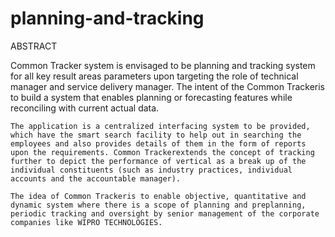 # planning-and-tracking




ABSTRACT

Common Tracker system is envisaged to be planning and tracking system for all key result areas parameters upon targeting the role of technical manager and service delivery manager. The intent of the Common Trackeris to build a system that enables planning or forecasting features while reconciling with current actual data.

 	The application is a centralized interfacing system to be provided, which have the smart search facility to help out in searching the employees and also provides details of them in the form of reports upon the requirements. Common Trackerextends the concept of tracking further to depict the performance of vertical as a break up of the individual constituents (such as industry practices, individual accounts and the accountable manager).

	The idea of Common Trackeris to enable objective, quantitative and dynamic system where there is a scope of planning and preplanning, periodic tracking and oversight by senior management of the corporate companies like WIPRO TECHNOLOGIES.







